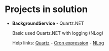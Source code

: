 # Projects in solution
<ul>
  <li>
    <p><b>BackgroundService</b> - Quartz.NET</p>
    <p>Basic used Quartz.NET with logging (NLog)</p>
    Help links: <a href='https://www.quartz-scheduler.net/'>Quartz</a> 
    - <a href='https://www.freeformatter.com/cron-expression-generator-quartz.html'>Cron expression</a> 
    - <a href='https://github.com/NLog/NLog/wiki/Getting-started-with-ASP.NET-Core-6'>NLog</a>
  </li>
</ul>
